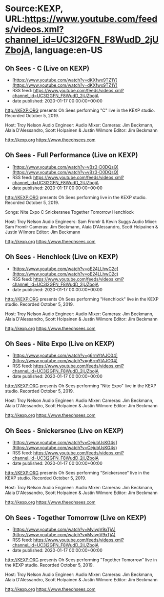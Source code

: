 # Source:KEXP, URL:https://www.youtube.com/feeds/videos.xml?channel_id=UC3I2GFN_F8WudD_2jUZbojA, language:en-US

## Oh Sees - C (Live on KEXP)
 - [https://www.youtube.com/watch?v=dKXfwx9TZ1Y](https://www.youtube.com/watch?v=dKXfwx9TZ1Y)
 - RSS feed: https://www.youtube.com/feeds/videos.xml?channel_id=UC3I2GFN_F8WudD_2jUZbojA
 - date published: 2020-01-17 00:00:00+00:00

http://KEXP.ORG presents Oh Sees performing "C" live in the KEXP studio. Recorded October 5, 2019.

Host: Troy Nelson
Audio Engineer: 
Audio Mixer: 
Cameras: Jim Beckmann, Alaia D'Alessandro, Scott Holpainen & Justin Wilmore
Editor: Jim Beckmann

http://kexp.org
https://www.theeohsees.com

## Oh Sees - Full Performance (Live on KEXP)
 - [https://www.youtube.com/watch?v=vBz3-D0DQsQ](https://www.youtube.com/watch?v=vBz3-D0DQsQ)
 - RSS feed: https://www.youtube.com/feeds/videos.xml?channel_id=UC3I2GFN_F8WudD_2jUZbojA
 - date published: 2020-01-17 00:00:00+00:00

http://KEXP.ORG presents Oh Sees performing live in the KEXP studio. Recorded October 5, 2019.

Songs:
Nite Expo
C
Snickersnee
Together Tomorrow
Henchlock

Host: Troy Nelson
Audio Engineers: Sam Fromlr & Kevin Suggs
Audio Mixer: Sam Fromlr
Cameras: Jim Beckmann, Alaia D'Alessandro, Scott Holpainen & Justin Wilmore
Editor: Jim Beckmann

http://kexp.org
https://www.theeohsees.com

## Oh Sees - Henchlock (Live on KEXP)
 - [https://www.youtube.com/watch?v=oE24LLhwC2c](https://www.youtube.com/watch?v=oE24LLhwC2c)
 - RSS feed: https://www.youtube.com/feeds/videos.xml?channel_id=UC3I2GFN_F8WudD_2jUZbojA
 - date published: 2020-01-17 00:00:00+00:00

http://KEXP.ORG presents Oh Sees performing "Henchlock" live in the KEXP studio. Recorded October 5, 2019.

Host: Troy Nelson
Audio Engineer: 
Audio Mixer: 
Cameras: Jim Beckmann, Alaia D'Alessandro, Scott Holpainen & Justin Wilmore
Editor: Jim Beckmann

http://kexp.org
https://www.theeohsees.com

## Oh Sees - Nite Expo (Live on KEXP)
 - [https://www.youtube.com/watch?v=g6rmYtAJO04](https://www.youtube.com/watch?v=g6rmYtAJO04)
 - RSS feed: https://www.youtube.com/feeds/videos.xml?channel_id=UC3I2GFN_F8WudD_2jUZbojA
 - date published: 2020-01-17 00:00:00+00:00

http://KEXP.ORG presents Oh Sees performing "Nite Expo" live in the KEXP studio. Recorded October 5, 2019.

Host: Troy Nelson
Audio Engineer: 
Audio Mixer: 
Cameras: Jim Beckmann, Alaia D'Alessandro, Scott Holpainen & Justin Wilmore
Editor: Jim Beckmann

http://kexp.org
https://www.theeohsees.com

## Oh Sees - Snickersnee (Live on KEXP)
 - [https://www.youtube.com/watch?v=CejubUsKG4s](https://www.youtube.com/watch?v=CejubUsKG4s)
 - RSS feed: https://www.youtube.com/feeds/videos.xml?channel_id=UC3I2GFN_F8WudD_2jUZbojA
 - date published: 2020-01-17 00:00:00+00:00

http://KEXP.ORG presents Oh Sees performing "Snickersnee" live in the KEXP studio. Recorded October 5, 2019.

Host: Troy Nelson
Audio Engineer: 
Audio Mixer: 
Cameras: Jim Beckmann, Alaia D'Alessandro, Scott Holpainen & Justin Wilmore
Editor: Jim Beckmann

http://kexp.org
https://www.theeohsees.com

## Oh Sees - Together Tomorrow (Live on KEXP)
 - [https://www.youtube.com/watch?v=MvivgV9xTjA](https://www.youtube.com/watch?v=MvivgV9xTjA)
 - RSS feed: https://www.youtube.com/feeds/videos.xml?channel_id=UC3I2GFN_F8WudD_2jUZbojA
 - date published: 2020-01-17 00:00:00+00:00

http://KEXP.ORG presents Oh Sees performing "Together Tomorrow" live in the KEXP studio. Recorded October 5, 2019.

Host: Troy Nelson
Audio Engineer: 
Audio Mixer: 
Cameras: Jim Beckmann, Alaia D'Alessandro, Scott Holpainen & Justin Wilmore
Editor: Jim Beckmann

http://kexp.org
https://www.theeohsees.com

